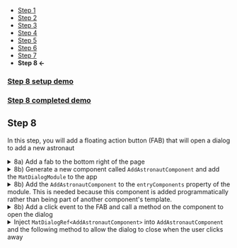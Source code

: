 * [Step 1](./step_1.md)
* [Step 2](./step_2.md)
* [Step 3](./step_3.md)
* [Step 4](./step_4.md)
* [Step 5](./step_5.md)
* [Step 6](./step_6.md)
* [Step 7](./step_7.md)
* **Step 8 <-**

### <a href="https://stackblitz.com/github/rnocc/blast-off-with-am/tree/step-7" target="_blank">Step 8 setup demo</a>
### <a href="https://stackblitz.com/github/rnocc/blast-off-with-am/tree/step-8" target="_blank">Step 8 completed demo</a>

## Step 8

In this step, you will add a floating action button (FAB) that will open a dialog to add a new astronaut

<details><summary>8a) Add a fab to the bottom right of the page</summary>

`app.component.html`

```html
<mat-sidenav-content>
...
</mat-sidenav-content>
<button mat-fab aria-label="Add an astronaut"><mat-icon>add</mat-icon></button>
```
`app.component.css`

```css
[mat-fab] {
  position: fixed;
  bottom: 50px;
  right: 50px;
  z-index: 10;
}
```
</details>

<details><summary>8b) Generate a new component called <code>AddAstronautComponent</code> and add the <code>MatDialogModule</code> to the app</summary>

```ts
import { MatDialogModule } from '@angular/material/dialog';

@NgModule({
  ...
  imports: [
    ...
    MatDialogModule
  ],
  ...
})
```
</details>

<details><summary>8b) Add the <code>AddAstronautComponent</code> to the <code>entryComponents</code> property of the module. This is needed because this component is added programmatically rather than being part of another component's template.</summary>

```ts
@NgModule({
  ...
  entryComponents: [AddAstronautComponent]
  ...
})
```
</details>

<details><summary>8b) Add a click event to the FAB and call a method on the component to open the dialog
</summary>

`app.component.html`
```html
<button mat-fab (click)="addAstronaut()"><mat-icon>add</mat-icon></button>
```
`app.component.ts`
```ts
import { MatDialog } from '@angular/material/dialog';
import { AddAstronautComponent } from './add-astronaut/add-astronaut.component';

constructor(astronautService: AstronautService, private dialog: MatDialog) {

addAstronaut() {
  this.dialog.open(AddAstronautComponent, {
    width: '500px',
    ariaLabel: 'Add an astronaut'
  });
}
```
</details>

<details><summary>Inject <code>MatDialogRef&lt;AddAstronautComponent&gt;</code> into <code>AddAstronautComponent</code> and the following method to allow the dialog to close when the user clicks away</summary>

```ts
  constructor(private dialogRef: MatDialogRef<AddAstronautComponent>) { }

  close(): void {
    this.dialogRef.close();
  }
```
</details>
